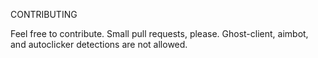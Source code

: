 CONTRIBUTING

Feel free to contribute. Small pull requests, please. Ghost-client, aimbot, and autoclicker detections are not allowed.
